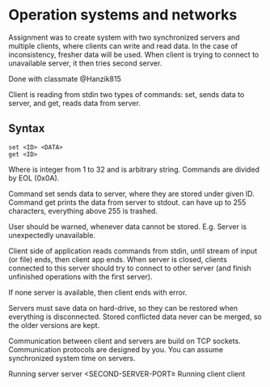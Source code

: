 # Operation systems and networks
Assignment was to create system with two synchronized servers and multiple clients, where clients can write and read data. In the case of inconsistency, fresher data will be used. When client is trying to connect to unavailable server, it then tries second server.

Done with classmate @Hanzik815

Client is reading from stdin two types of commands: set, sends data to server, and get, reads data from server.

## Syntax
	set <ID> <DATA>
	get <ID>

Where <ID> is integer from 1 to 32 and <DATA> is arbitrary string. Commands are divided by EOL (0x0A).

Command set sends data to server, where they are stored under given ID. Command get prints the data from server to stdout.
<DATA> can have up to 255 characters, everything above 255 is trashed.

User should be warned, whenever data cannot be stored. E.g. Server is unexpectedly unavailable. 

Client side of application reads commands from stdin, until stream of input (or file) ends, then client app ends. When server is closed, clients connected to this server should try to connect to other server (and finish unfinished operations with the first server). 

If none server is available, then client ends with error.

Servers must save data on hard-drive, so they can be restored when everything is disconnected. Stored conflicted data never can be merged, so the older versions are kept.

Communication between client and servers are build on TCP sockets. Communication protocols are designed by you. You can assume synchronized system time on servers.

Running server
	server <PORT> <SECOND-SERVER-PORT≥ <SECOND-SERVER-ADDRESS>
Running client
	client <SERVER-PORT> <SERVER-ADDRESS> <BACKUP-SERVER-PORT> <BACKUP-SERVER-ADDRESS>